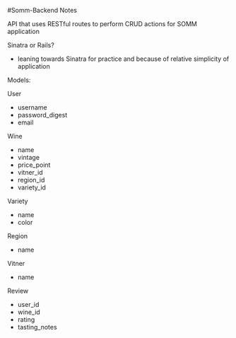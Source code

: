 #Somm-Backend Notes

API that uses RESTful routes to perform CRUD actions for SOMM application

Sinatra or Rails?
 - leaning towards Sinatra for practice and because of relative simplicity of application

 Models:

 User
 - username
 - password_digest
 - email

Wine
- name
- vintage
- price_point
- vitner_id
- region_id
- variety_id

Variety
- name
- color

Region
- name

Vitner
- name

Review
- user_id
- wine_id
- rating
- tasting_notes





